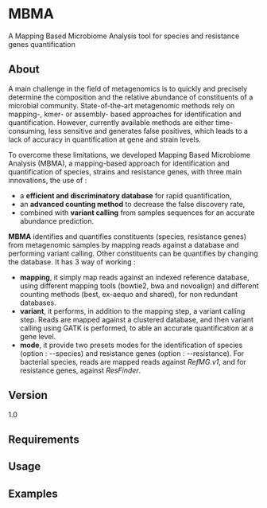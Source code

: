 # MBMA

A Mapping Based Microbiome Analysis tool for species and resistance genes quantification

## About
  A main challenge in the field of metagenomics is to quickly and precisely determine the composition and the relative abundance of constituents of a microbial community. State-of-the-art metagenomic methods rely on mapping-, kmer- or assembly- based  approaches for identification and quantification. However, currently available methods are either time-consuming, less sensitive and generates false positives, which leads to a lack of accuracy in quantification at gene and strain levels. 

  To overcome these limitations, we developed Mapping Based Microbiome Analysis (MBMA), a mapping-based approach for identification and quantification of species, strains and resistance genes, with three main innovations, the use of : <br />
- a **efficient and discriminatory database** for rapid quantification, <br />
- an **advanced counting method** to decrease the false discovery rate, <br />
- combined with **variant calling** from samples sequences for an accurate abundance prediction.

**MBMA** identifies and quantifies constituents (species, resistance genes) from metagenomic samples by mapping reads against a database and performing variant calling. Other constituents can be quantifies by changing the database. It has 3 way of working :
- **mapping**, it simply map reads against an indexed reference database, using different mapping tools (bowtie2, bwa and novoalign) and different counting methods (best, ex-aequo and shared), for non redundant databases. 
- **variant**, it performs, in addition to the mapping step, a variant calling step. Reads are mapped against a clustered database, and then variant calling using GATK is performed, to able an accurate quantification at a gene level.
- **mode**, it provide two presets modes for the identification of species (option : --species) and resistance genes (option : --resistance). For bacterial species, reads are mapped reads against *RefMG.v1*, and for resistance genes, against *ResFinder*. 

## Version
1.0

## Requirements

## Usage


## Examples


